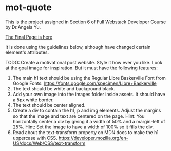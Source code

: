 # mot-quote
This is the project assigned in Section 6 of Full Webstack Developer Course by Dr.Angela Yu.

[The Final Page is here](https://hitechpanchal.github.io/mot-quote/)

It is done using the guidelines below, although have changed certain element's attributes.

TODO: Create a motivational post website.
Style it how ever you like. 
Look at the goal image for inspiration.
But it must have the following features:

1. The main h1 text should be using the Regular Libre Baskerville Font from Google Fonts:
  https://fonts.google.com/specimen/Libre+Baskerville
2. The text should be white and background black.
3. Add your own image into the images folder inside assets. It should have a 5px white border.
4. The text should be center aligned.
5. Create a div to contain the h1, p and img elements. Adjust the margins so that the image and text are centered on the page. 
  Hint: You horizontally center a div by giving it a width of 50% and a margin-left of 25%.
  Hint: Set the image to have a width of 100% so it fills the div. 
6. Read about the text-transform property on MDN docs to make the h1 uppercase with CSS.
  https://developer.mozilla.org/en-US/docs/Web/CSS/text-transform
